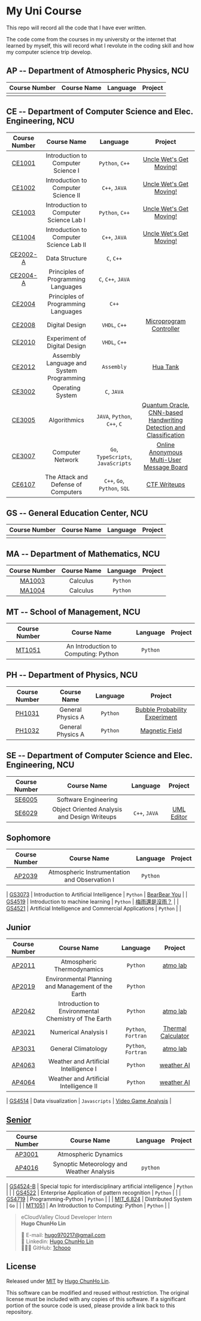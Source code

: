 # My Uni Course

This repo will record all the code that I have ever written. 

The code come from the courses in my university or the internet that learned by myself, this will record what I revolute in the coding skill and how my computer science trip develop.

## AP -- Department of Atmospheric Physics, NCU

| Course Number | Course Name | Language | Project |
| :-----------: | :-----------: | :------: | :-----: |
| | | | |

## CE -- Department of Computer Science and Elec. Engineering, NCU

| Course Number | Course Name | Language | Project |
| :-----------: | :-----------: | :------: | :-----: |
| [CE1001](/ce/ce1001/) | Introduction to Computer Science Ⅰ | `Python`, `C++` | [Uncle Wet's Get Moving!](https://github.com/1chooo/gym-route) |
| [CE1002](/ce/ce1002/) | Introduction to Computer Science ⅠI | `C++`, `JAVA` | [Uncle Wet's Get Moving!](https://github.com/1chooo/gym-route) |
| [CE1003](/ce/ce1003/) | Introduction to Computer Science Lab Ⅰ | `Python`, `C++` | [Uncle Wet's Get Moving!](https://github.com/1chooo/gym-route) |
| [CE1004](/ce/ce1004/) | Introduction to Computer Science Lab ⅠI | `C++`, `JAVA` | [Uncle Wet's Get Moving!](https://github.com/1chooo/gym-route) |
| [CE2002-A](/ce/ce2002-A/) | Data Structure | `C`, `C++` |  |
| [CE2004-A](/junior/ce2004-A/) | Principles of Programming Languages | `C`, `C++`, `JAVA` |  |
| [CE2004](/ce/ce2004/) | Principles of Programming Languages | `C++` | |
| [CE2008](/ce/ce2008/) | Digital Design | `VHDL`, `C++` | [Microprogram Controller](ce/ce008/HW_109601003_林群賀.pdf) |
| [CE2010](/ce/ce2010/) | Experiment of Digital Design | `VHDL`, `C++` | |
| [CE2012](/ce/ce2012/) | Assembly Language and System Programming | `Assembly` | [Hua Tank](https://github.com/1chooo/Tank) |
| [CE3002](/ce/ce3002/) | Operating System | `C`, `JAVA` | |
| [CE3005](/ce/ce3005/) | Algorithmics | `JAVA`, `Python`, `C++`, `C` | [Quantum Oracle](https://github.com/1chooo/Quantum-Oracle), [CNN-based Handwriting Detection and Classification](https://github.com/1chooo/CNN-handwriting-detection)|
| [CE3007](/ce/ce3007/) | Computer Network | `Go`, `TypeScripts`, `JavaScripts` | [Online Anonymous Multi-User Message Board](https://github.com/1chooo/anon-chat) |
| [CE6107](/ce/ce6107/) | The Attack and Defense of Computers | `C++`, `Go`, `Python`, `SQL` | [CTF Writeups](https://github.com/1chooo/ctf-writeups) |


## GS -- General Education Center, NCU
| Course Number | Course Name | Language | Project |
| :-----------: | :-----------: | :------: | :-----: |
| | | | |

## MA -- Department of Mathematics, NCU

| Course Number | Course Name | Language | Project |
| :-------------: | :-------------: | :-------: | :-: |
| [MA1003](/ma/ma1003/) | Calculus | `Python` |  |
| [MA1004](/ma/ma1004/) | Calculus | `Python` |  |

## MT -- School of Management, NCU

| Course Number | Course Name | Language | Project |
| :-----------: | :-----------: | :------: | :-----: |
| [MT1051](/mt/mt1051/) | An Introduction to Computing: Python | `Python` |  |

## PH -- Department of Physics, NCU

| Course Number | Course Name | Language | Project |
| :-------------: | :-------------: | :-------: | :-: |
| [PH1031](/ph/ph1031/) | General Physics A | `Python` | [Bubble Probability Experiment](./ph/ph1031/bubble_experiment/) |
| [PH1032](/ph/ph1032/) | General Physics A | `Python` | [Magnetic Field](./ph/ph1032/magnetic-field.py) |

## SE -- Department of Computer Science and Elec. Engineering, NCU

| Course Number | Course Name | Language | Project |
| :-------------: | :-------------: | :-------: | :-: |
| [SE6005](/se/se6005/) | Software Engineering |  | |
| [SE6029](/se/se6029/) | Object Oriented Analysis and Design Writeups | `C++`, `JAVA` | [UML Editor](https://github.com/1chooo/uml-editor) |


## Sophomore
| Course Number | Course Name | Language | Project |
| :-------------: | :-------------: | :-------: | :-: |
| [AP2039](/sophomore/AP2039/) | Atmospheric Instrumentation and Observation Ⅰ | `Python` | |

| [GS3073](/sophomore/GS3073/) | Introduction to Artificial Intelligence | `Python` | [BearBear You](https://github.com/1chooo/bear-bear) |
| [GS4519](/sophomore/GS4519/) | Introduction to machine learning | `Python` | [梅雨還是沒雨？](https://github.com/1chooo/rain-prediction) |
| [GS4521](/sophomore/GS4521/) | Artificial Intelligence and Commercial Applications | `Python` | |

## Junior

| Course Number | Course Name | Language | Project |
| :-------------: | :-------------: | :-------: | :-: |
| [AP2011](/junior/AP2011/) | Atmospheric Thermodynamics | `Python` | [atmo lab](https://github.com/1chooo/atmo-lab) |
| [AP2019](/junior/AP2019/) | Environmental Planning and Management of the Earth | `Python` | |
| [AP2042](/junior/AP2042/) | Introduction to Environmental Chemistry of The Earth | `Python` | [atmo lab](https://github.com/1chooo/atmo-lab) |
| [AP3021](/junior/AP3021/) | Numerical Analysis Ⅰ | `Python`, `Fortran` | [Thermal Calculator](https://github.com/1chooo/thermal-calculator) |
| [AP3031](/junior/AP3031/) | General Climatology | `Python`, `Fortran` | [atmo lab](https://github.com/1chooo/atmo-lab) |
| [AP4063](/junior/AP4063/) | Weather and Artificial Intelligence I | `Python` | [weather AI](https://github.com/1chooo/weather-ai) |
| [AP4064](/junior/AP4064/) | Weather and Artificial Intelligence II | `Python` | [weather AI](https://github.com/1chooo/weather-ai) |


| [GS4514](/junior/GS4514/) | Data visualization | `Javascripts` | [Video Game Analysis](https://github.com/1chooo/video-game-visualization) |

## [Senior](./senior/)

| Course Number | Course Name | Language | Project |
| :-------------: | :-------------: | :-------: | :-: |
| [AP3001](/senior/AP3001/) | Atmospheric Dynamics |  |  |
| [AP4016](/senior/AP4016/) | Synoptic Meteorology and Weather Analysis | `python` |  |

| [GS4524-B](/senior/GS4524-B/) | Special topic for interdisciplinary artificial intelligence | `Python` |  |
| [GS4522](/senior/GS4522/) | Enterprise Application of pattern recognition | `Python` |  |
| [GS4719](/senior/GS4719/) | Programming-Python | `Python` |  |
| [MIT_6.824](/senior/MIT_6.824/) | Distributed System | `Go` |  |
| [MT1051](/senior/MT1051/) | An Introduction to Computing: Python | `Python` |  |

> eCloudValley Cloud Developer Intern </br>
> **Hugo ChunHo Lin**
> 
> <aside>
>   📩 E-mail: <a href="mailto:hugo970217@gmail.com">hugo970217@gmail.com</a>
> <br>
>   🧳 Linkedin: <a href="https://www.linkedin.com/in/1chooo/">Hugo ChunHo Lin</a>
> <br>
>   👨🏻‍💻 GitHub: <a href="https://github.com/1chooo">1chooo</a>
>    
> </aside>


## License
Released under [MIT](./LICENSE) by [Hugo ChunHo Lin](https://github.com/1chooo).

This software can be modified and reused without restriction.
The original license must be included with any copies of this software.
If a significant portion of the source code is used, please provide a link back to this repository.
